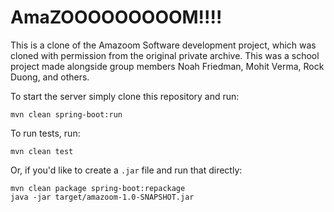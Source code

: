 # AmaZOOOOOOOOOM!!!!

This is a clone of the Amazoom Software development project, which
was cloned with permission from the original private archive.
This was a school project made alongside group members Noah Friedman, Mohit Verma, Rock Duong, and others.

To start the server simply clone this repository and run:
```shell
mvn clean spring-boot:run
```

To run tests, run:
```shell
mvn clean test
```

Or, if you'd like to create a `.jar` file and run that directly:
```shell
mvn clean package spring-boot:repackage
java -jar target/amazoom-1.0-SNAPSHOT.jar
```
